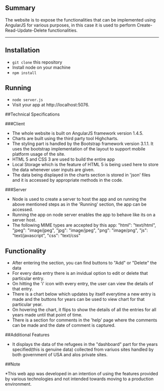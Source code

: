## Summary

The website is to expose the functionalities that can be implemented using AngularJS for various purposes, in this case it is used to perform Create-Read-Update-Delete functionalities.

* * *

## Installation

* `git clone` this repository
* Install node on your machine
* `npm install`

## Running

* `node server.js`
* Visit your app at http://localhost:5076.

##Technical Specifications

###Client
* The whole website is built on AngularJS framework version 1.4.5.
* Charts are built using the third party tool Highcharts.
* The styling part is handled by the Bootstrap framework version 3.1.1. It uses the bootstrap implementation of the layout to support mobile platform usage of the site.
* HTML 5 and CSS 3 are used to build the entire app
* Local Storage which is the feature of HTML 5 is being used here to store the data whenever user inputs are given.
* The data being displayed in the charts section is stored in 'json' files and it is accessed by appropriate methods in the code.

###Server
* Node is used to create a server to host the app and on running the above mentioned steps as in the 'Running' section, the app can be accessed.
* Running the app on node server enables the app to behave like its on a server host.
* The following MIME types are accepted by this app:
"html": "text/html",
"jpeg": "image/jpeg",
"jpg": "image/jpeg",
"png": "image/png",
"js": "text/javascript",
"css": "text/css"

## Functionality

* After entering the section, you can find buttons to "Add" or "Delete" the data
* For every data entry there is an invidual option to edit or delete that particular entry. 
* On hitting the 'i' icon with every entry, the user can view the details of that entry. 
* There is a chart below which updates by itself everytime a new entry is made and the buttons for years can be used to view chart for that particular year. 
* On hovering the chart, it flips to show the details of all the entries for all years made until that point of time.
* There is a section for comments in the 'help' page where the comments can be made and the date of comment is captured.

##Additional Features

* It displays the data of the refugees in the "dashboard" part for the years specified(this is genuine data) collected from variuos sites handled by both government of USA and alos private sites.

##Note

*This web app was developed in an intention of using the features provided by various technologies and not intended towards moving to a production environment. 

